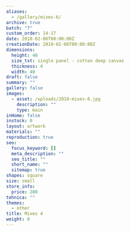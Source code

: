 ```yaml
---
aliases:
  - /gallery/mixes-6/
archive: true
batch: "7"
custom_order: 14-17
date: 2010-02-06T00:00:00Z
creationDate: 2010-02-06T00:00:00Z
dimensions:
  height: 40
  size_txt: single panel - cotton deep canvas
  thickness: 4
  width: 40
draft: false
summary: ""
gallery: false
images:
  - asset: /uploads/2010-mixes-6.jpg
    description: ""
    type: main
inHome: false
instock: 0
layout: artwork
materials: ""
reproduction: true
seo:
  focus_keyword: []
  meta_description: ""
  seo_title: ""
  short_name: ""
  sitemap: true
shapes: square
size: small
store_info:
  price: 280
tehnica: ""
themes:
  - other
title: Mixes 4
weight: 0
---
```

